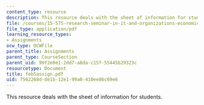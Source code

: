 ```yaml
---
content_type: resource
description: This resource deals with the sheet of information for students.
file: /courses/15-575-research-seminar-in-it-and-organizations-economic-perspectives-spring-2004/7562268dde1b12e199a0410ee86c69e6_feb5assign.pdf
file_type: application/pdf
learning_resource_types:
- Assignments
ocw_type: OCWFile
parent_title: Assignments
parent_type: CourseSection
parent_uid: 99f2e0e1-2dd7-a8da-c15f-55445b29323c
resourcetype: Document
title: feb5assign.pdf
uid: 7562268d-de1b-12e1-99a0-410ee86c69e6
---
```

This resource deals with the sheet of information for students.

